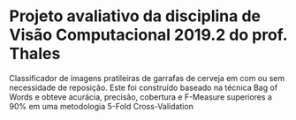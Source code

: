 # Projeto avaliativo da disciplina de Visão Computacional 2019.2 do prof. Thales
Classificador de imagens pratileiras de garrafas de cerveja em com ou sem necessidade de reposição. Este foi construído baseado na técnica Bag of Words e obteve acurácia, precisão, cobertura e F-Measure superiores a 90% em uma metodologia 5-Fold Cross-Validation
